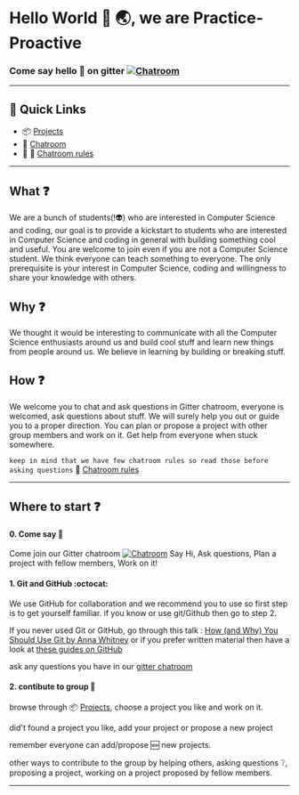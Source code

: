 # Hello World :wave: :earth_asia:, we are Practice-Proactive
### Come say hello :wave: on gitter [![Chatroom](https://badges.gitter.im/Join%20Chat.svg)](https://gitter.im/practice-proactive/Lobby)

--------
## :link: Quick Links

- :package: [Projects](https://github.com/practice-proactive/HelloWorld/blob/master/projects.md)
- :speech_balloon: [Chatroom](https://gitter.im/practice-proactive/Lobby)
- :speech_balloon: :cop: [Chatroom rules](https://github.com/practice-proactive/HelloWorld/blob/master/chatroom-rules.md)

---------

## What :question:
We are a bunch of students(!:alien:) who are interested in Computer Science and coding, our goal is to provide a kickstart to students who are interested in Computer Science and coding in general with building something cool and useful. You are welcome to join even if you are not a Computer Science student. We think everyone can teach something to everyone. The only prerequisite is your interest in Computer Science, coding and willingness to share your knowledge with others.

## Why :question:
We thought it would be interesting to communicate with all the Computer Science enthusiasts around us and build cool stuff and learn new things from people around us. We believe in learning by building or breaking stuff.

## How :question:
We welcome you to chat and ask questions in Gitter chatroom, everyone is welcomed, ask questions about stuff. We will surely help you out or guide you to a proper direction. You can plan or propose a project with other group members and work on it. Get help from everyone when stuck somewhere.

`keep in mind that we have few chatroom rules so read those before asking questions`
:speech_balloon: [Chatroom rules](https://github.com/practice-proactive/HelloWorld/blob/master/chatroom-rules.md)

--------------

## Where to start :question:

#### 0. Come say :wave:

Come join our Gitter chatroom [![Chatroom](https://badges.gitter.im/Join%20Chat.svg)](https://gitter.im/practice-proactive/Lobby)
Say Hi, Ask questions, Plan a project with fellow members, Work on it!

#### 1. Git and GitHub :octocat:

We use GitHub for collaboration and we recommend you to use so first step is to get yourself familiar.
if you know or use git/Github then go to step 2.

If you never used Git or GitHub, go through this talk :
[How (and Why) You Should Use Git by Anna Whitney](https://www.youtube.com/watch?v=71WzH4inmkg)
or if you prefer written material then have a look at [these guides on GitHub](https://guides.github.com)

ask any questions you have in our [gitter chatroom](https://gitter.im/practice-proactive/Lobby)

#### 2. contibute to group :busts_in_silhouette:

browse through :package: [Projects](https://github.com/practice-proactive/HelloWorld/blob/master/projects.md), choose a project you like and work on it.

did't found a project you like, add your project or propose a new project

remember everyone can add/propose :new: new projects.

other ways to contribute to the group by helping others, asking questions :grey_question:, proposing a project, working on a project proposed by fellow members.

-----------------------

